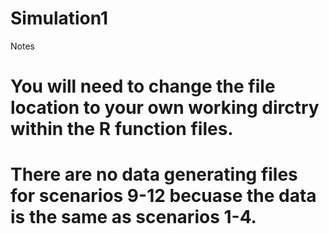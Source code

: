 # Simulation1


Notes
# You will need to change the file location to your own working dirctry within the R function files.
# There are no data generating files for scenarios 9-12 becuase the data is the same as scenarios 1-4.
